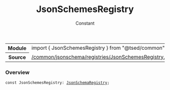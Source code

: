 
<header class="symbol-info-header"><h1 id="jsonschemesregistry">JsonSchemesRegistry</h1><label class="symbol-info-type-label const">Constant</label></header>
<!-- summary -->
<section class="symbol-info"><table class="is-full-width"><tbody><tr><th>Module</th><td><div class="lang-typescript"><span class="token keyword">import</span> { JsonSchemesRegistry }&nbsp;<span class="token keyword">from</span>&nbsp;<span class="token string">"@tsed/common"</span></div></td></tr><tr><th>Source</th><td><a href="https://github.com/Romakita/ts-express-decorators/blob/v4.12.0/src//common/jsonschema/registries/JsonSchemesRegistry.ts#L0-L0">/common/jsonschema/registries/JsonSchemesRegistry.ts</a></td></tr></tbody></table></section>
<!-- overview -->


### Overview


<pre><code class="typescript-lang "><span class="token keyword">const</span> JsonSchemesRegistry<span class="token punctuation">:</span> <a href="#api/common/jsonschema/jsonschemaregistry"><span class="token">JsonSchemaRegistry</span></a><span class="token punctuation">;</span></code></pre>


<!-- Parameters -->

<!-- Description -->

<!-- Members -->

